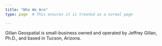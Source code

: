 ```yaml
---
title: "Who We Are"
type: page  # This ensures it is treated as a normal page

---
```


Gillan Geospatial is small-business owned and operated by Jeffrey Gillan, Ph.D., and based in Tucson, Arizona. 

